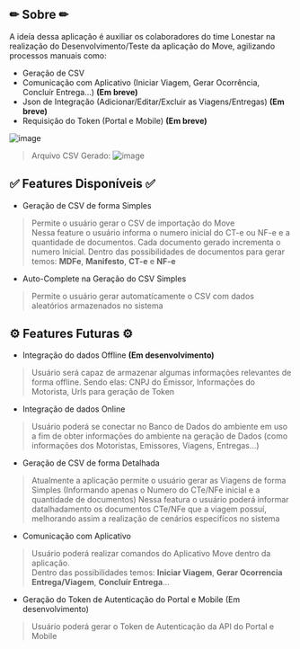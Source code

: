 ## ✏ Sobre ✏ 

A ideía dessa aplicação é auxiliar os colaboradores do time Lonestar na realização do Desenvolvimento/Teste da aplicação do Move,
agilizando processos manuais como: 

* Geração de CSV
* Comunicação com Aplicativo (Iniciar Viagem, Gerar Ocorrência, Concluír Entrega...) **(Em breve)**
* Json de Integração (Adicionar/Editar/Excluir as Viagens/Entregas) **(Em breve)**
* Requisição do Token (Portal e Mobile) **(Em breve)**

![image](https://github.com/LeonardoGil/MoveInator/assets/37351399/6eee299a-0631-4a1f-902f-f82d4bd1fcc0)
  
> Arquivo CSV Gerado:
![image](https://github.com/LeonardoGil/MoveInator/assets/37351399/ed0ce34c-4661-4a75-8d4c-1f20e7d5fedf)
  
## ✅ Features Disponíveis ✅

* Geração de CSV de forma Simples
> Permite o usuário gerar o CSV de importação do Move  
> Nessa feature o usuário informa o numero inicial do CT-e ou NF-e e a quantidade de documentos. Cada documento gerado incrementa o numero Inicial. 
> Dentro das possibilidades de documentos para gerar temos: **MDFe**, **Manifesto**, **CT-e** e **NF-e**

* Auto-Complete na Geração do CSV Simples
> Permite o usuário gerar automatícamente o CSV com dados aleatórios armazenados no sistema   
  
## ⚙ Features Futuras ⚙

* Integração do dados Offline **(Em desenvolvimento)**
> Usuário será capaz de armazenar algumas informações relevantes de forma offline. Sendo elas: CNPJ do Emissor, Informações do Motorista, Urls para geração de Token 

* Integração de dados Online
> Usuário poderá se conectar no Banco de Dados do ambiente em uso a fim de obter informações do ambiente na geração de Dados (como informações dos Motoristas, Emissores, Viagens, Entregas...)

* Geração de CSV de forma Detalhada
> Atualmente a aplicação permite o usuário gerar as Viagens de forma Simples (Informando apenas o Numero do CTe/NFe inicial e a quantidade de documentos)
> Nessa featura o usuário poderá informar datalhadamento os documentos CTe/NFe que a viagem possuí, melhorando assim a realização de cenários especifícos no sistema

* Comunicação com Aplicativo
> Usuário poderá realizar comandos do Aplicativo Move dentro da aplicação.  
> Dentro das possibilidades temos: **Iniciar Viagem**, **Gerar Ocorrencia Entrega/Viagem**, **Concluír Entrega**...

* Geração do Token de Autenticação do Portal e Mobile (Em desenvolvimento)
> Usuário poderá gerar o Token de Autenticação da API do Portal e Mobile


